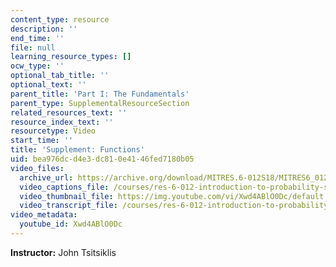 ```yaml
---
content_type: resource
description: ''
end_time: ''
file: null
learning_resource_types: []
ocw_type: ''
optional_tab_title: ''
optional_text: ''
parent_title: 'Part I: The Fundamentals'
parent_type: SupplementalResourceSection
related_resources_text: ''
resource_index_text: ''
resourcetype: Video
start_time: ''
title: 'Supplement: Functions'
uid: bea976dc-d4e3-dc81-0e41-46fed7180b05
video_files:
  archive_url: https://archive.org/download/MITRES.6-012S18/MITRES6_012S18_S05-01_300k.mp4
  video_captions_file: /courses/res-6-012-introduction-to-probability-spring-2018/118123ca0f78567995c3637da6061e5a_Xwd4ABlO0Dc.vtt
  video_thumbnail_file: https://img.youtube.com/vi/Xwd4ABlO0Dc/default.jpg
  video_transcript_file: /courses/res-6-012-introduction-to-probability-spring-2018/c56cd3c1a99bc847853ba8d437e35a4a_Xwd4ABlO0Dc.pdf
video_metadata:
  youtube_id: Xwd4ABlO0Dc
---
```


**Instructor:** John Tsitsiklis



